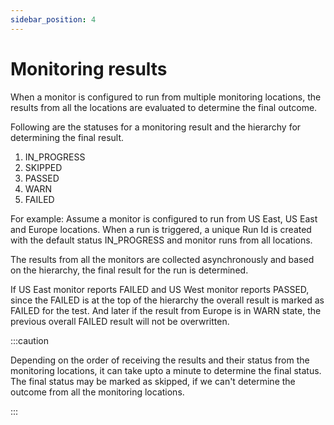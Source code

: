 ```yaml
---
sidebar_position: 4
---
```


# Monitoring results

When a monitor is configured to run from multiple monitoring locations, the results from all the locations are evaluated to determine the final outcome.

Following are the statuses for a monitoring result and the hierarchy for determining the final result.

1. IN_PROGRESS
2. SKIPPED
3. PASSED
4. WARN
5. FAILED

For example: Assume a monitor is configured to run from US East, US East and Europe locations. When a run is triggered, a unique Run Id is created with the default status IN_PROGRESS and monitor runs from all locations.

The results from all the monitors are collected asynchronously and based on the hierarchy, the final result for the run is determined.

If US East monitor reports FAILED and US West monitor reports PASSED, since the FAILED is at the top of the hierarchy the overall result is marked as FAILED for the test. And later if the result from Europe is in WARN state, the previous overall FAILED result will not be overwritten.

:::caution

Depending on the order of receiving the results and their status from the monitoring locations, it can take upto a minute to determine the final status. The final status may be marked as skipped, if we can't determine the outcome from all the monitoring locations.

:::